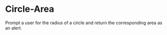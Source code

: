 # Circle-Area
Prompt a user for the radius of a circle and return the corresponding area as an alert.


